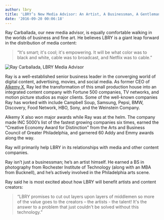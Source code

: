 ```yaml
---
author: lbry
title: 'LBRY’s New Media Advisor: An Artist, A Businessman, A Gentleman'
date: '2016-09-20 00:06:18'
---
```

Ray Carballada, our new media advisor, is equally comfortable walking in the worlds of business and fine art. He believes LBRY is a giant leap forward in the distribution of media content: 

>“It's smart; it's cool; it's empowering. It will be what color was to black and white, cable was to broadcast, and Netflix was to cable.”

![Ray Carballada, LBRY Media Advisor](/img/news/raycarballada.png)

Ray is a well-established senior business leader in the converging world of digital content, advertising, movies, and social media. As former CEO of [Alkemy X](http://www.alkemy-x.com/), Ray led the transformation of this small production house into an integrated content company with Fortune 500 companies, TV networks, and motion picture studios as major clients. Some of the well-known companies Ray has worked with include Campbell Soup, Samsung, Pepsi, BMW,  Discovery, Food Network, HBO, Sony, and the Weinstein Company. 

Alkemy X also won major awards while Ray was at the helm. The company made INC 5000’s list of the fastest growing companies six times, earned the “Creative Economy Award for Distinction" from the Arts and Business Council of Greater Philadelphia, and garnered 60 Addy and Emmy awards along the way.

Ray will primarily help LBRY in its relationships with media and other content companies. 

Ray isn’t just a businessman; he’s an artist himself. He earned a BS in photography from Rochester Institute of Technology (along with an MBA from Bucknell), and he’s actively involved in the Philadelphia arts scene. 

Ray said he is most excited about how LBRY will benefit artists and content creators:

>“LBRY promises to cut out layers upon layers of middlemen so more of the value goes to the creators – the artists - the talent! It's the answer to a problem that just couldn't be solved without this technology.”
